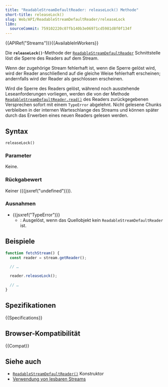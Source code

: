 ```yaml
---
title: "ReadableStreamDefaultReader: releaseLock() Methode"
short-title: releaseLock()
slug: Web/API/ReadableStreamDefaultReader/releaseLock
l10n:
  sourceCommit: 759102220c07fb140b3e06971cd5981d8f0f134f
---
```


{{APIRef("Streams")}}{{AvailableInWorkers}}

Die **`releaseLock()`**-Methode der [`ReadableStreamDefaultReader`](/de/docs/Web/API/ReadableStreamDefaultReader) Schnittstelle löst die Sperre des Readers auf dem Stream.

Wenn der zugehörige Stream fehlerhaft ist, wenn die Sperre gelöst wird, wird der Reader anschließend auf die gleiche Weise fehlerhaft erscheinen; andernfalls wird der Reader als geschlossen erscheinen.

Wird die Sperre des Readers gelöst, während noch ausstehende Leseanforderungen vorliegen, werden die von der Methode [`ReadableStreamDefaultReader.read()`](/de/docs/Web/API/ReadableStreamDefaultReader/read) des Readers zurückgegebenen Versprechen sofort mit einem `TypeError` abgelehnt. Nicht gelesene Chunks verbleiben in der internen Warteschlange des Streams und können später durch das Erwerben eines neuen Readers gelesen werden.

## Syntax

```js-nolint
releaseLock()
```

### Parameter

Keine.

### Rückgabewert

Keiner ({{jsxref("undefined")}}).

### Ausnahmen

- {{jsxref("TypeError")}}
  - : Ausgelöst, wenn das Quellobjekt kein `ReadableStreamDefaultReader` ist.

## Beispiele

```js
function fetchStream() {
  const reader = stream.getReader();

  // …

  reader.releaseLock();

  // …
}
```

## Spezifikationen

{{Specifications}}

## Browser-Kompatibilität

{{Compat}}

## Siehe auch

- [`ReadableStreamDefaultReader()`](/de/docs/Web/API/ReadableStreamDefaultReader/ReadableStreamDefaultReader) Konstruktor
- [Verwendung von lesbaren Streams](/de/docs/Web/API/Streams_API/Using_readable_streams)
